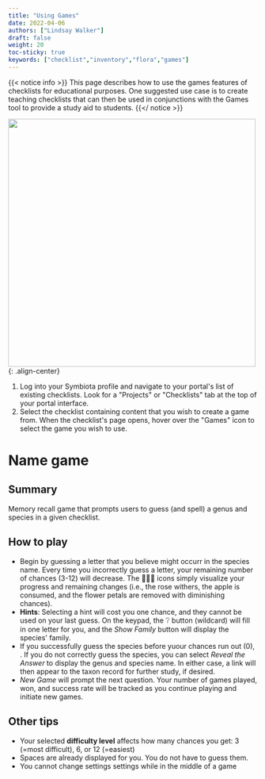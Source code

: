 ```yaml
---
title: "Using Games"
date: 2022-04-06
authors: ["Lindsay Walker"]
draft: false
weight: 20
toc-sticky: true
keywords: ["checklist","inventory","flora","games"]
---
```


{{< notice info >}}
   This page describes how to use the games features of checklists for educational purposes. One suggested use case is to create teaching checklists that can then be used in conjunctions with the Games tool to provide a study aid to students.
{{</ notice >}}

<img src="{{ site.baseurl }}/symbiota-docs/images/games_projectstab.png" alt="" width="500"/>{: .align-center}
1. Log into your Symbiota profile and navigate to your portal's list of existing checklists. Look for a "Projects" or "Checklists" tab at the top of your portal interface.
2. Select the checklist containing content that you wish to create a game from. When the checklist's page opens, hover over the "Games" icon to select the game you wish to use.

# Name game

## Summary
Memory recall game that prompts users to guess (and spell) a genus and species in a given checklist.

## How to play
- Begin by guessing a letter that you believe might occurr in the species name. Every time you incorrectly guess a letter, your remaining number of chances (3-12) will decrease. The :rose::sunflower::apple: icons simply visualize your progress and remaining changes (i.e., the rose withers, the apple is consumed, and the flower petals are removed with diminishing chances).
- **Hints**: Selecting a hint will cost you one chance, and they cannot be used on your last guess. On the keypad, the :grey_question: button (wildcard) will fill in one letter for you, and the _Show Family_ button will display the species' family.
- If you successfully guess the species before yuour chances run out (0), . If you do not correctly guess the species, you can select _Reveal the Answer_ to display the genus and species name. In either case, a link will then appear to the taxon record for further study, if desired.
- _New Game_ will prompt the next question. Your number of games played, won, and success rate will be tracked as you continue playing and initiate new games.

## Other tips
- Your selected **difficulty level** affects how many chances you get: 3 (=most difficult), 6, or 12 (=easiest)
- Spaces are already displayed for you. You do not have to guess them.
- You cannot change settings settings while in the middle of a game
